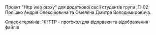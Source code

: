 Проект "Http web proxy" для додаткової сесії студентів групи ІП-02 Полішко Андрія Олексійовича та Омеляна Дмитра Володимировича.

Список термінів: 1)HTTP - протокол для відправки та відображення файлів